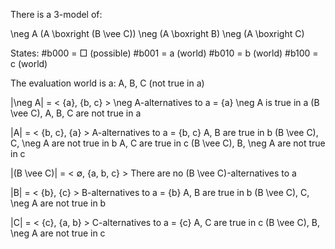 
There is a 3-model of:

\neg A
(A \boxright (B \vee C))
\neg (A \boxright B)
\neg (A \boxright C)

States:
  #b000 = □ (possible)
  #b001 = a (world)
  #b010 = b (world)
  #b100 = c (world)

The evaluation world is a:
  A, B, C  (not true in a)

  |\neg A| = < {a}, {b, c} >
  \neg A-alternatives to a = {a}
    \neg A is true in a
    (B \vee C), A, B, C are not true in a

  |A| = < {b, c}, {a} >
  A-alternatives to a = {b, c}
    A, B are true in b
    (B \vee C), C, \neg A are not true in b
    A, C are true in c
    (B \vee C), B, \neg A are not true in c

  |(B \vee C)| = < ∅, {a, b, c} >
  There are no (B \vee C)-alternatives to a

  |B| = < {b}, {c} >
  B-alternatives to a = {b}
    A, B are true in b
    (B \vee C), C, \neg A are not true in b

  |C| = < {c}, {a, b} >
  C-alternatives to a = {c}
    A, C are true in c
    (B \vee C), B, \neg A are not true in c

